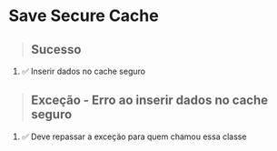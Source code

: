 # Save Secure Cache

> ## Sucesso
1. ✅ Inserir dados no cache seguro

> ## Exceção - Erro ao inserir dados no cache seguro
1. ✅ Deve repassar a exceção para quem chamou essa classe